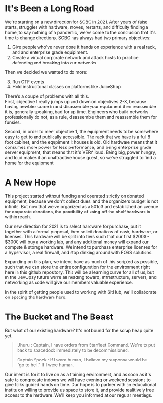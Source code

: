 # It's Been a Long Road 
We're starting on a new direction for SCBG in 2021. After years of false starts, struggles with hardware, moves, restarts, and difficulty finding a home, to say nothing of a pandemic, we've come to the conclusion that it's time to change directions. SCBG has always had two primary objectives:
1. Give people who've never done it hands on experience with a real rack, and and enterprise grade equipiment. 
2. Create a virtual corporate network and attack hosts to practice defending and breaking into our networks.

Then we decided we wanted to do more:

3. Run CTF events
4. Hold instrucitonal classes on platforms like JuiceShop

There's a couple of problems with all this.  
First, objective 1 really jumps up and down on objectives 2-X, because having newbies come in and disassemble your equipment then reassemble it is, generally speaking, bad for up time. Engineers who build networks professionally do not, as a rule, disassemble them and reassemble them for funsies.  

Second, in order to meet objective 1, the equipment needs to be somewhere easy to get to and publically accessible. The rack that we have is a full 8 foot cabinet, and the equpiment it houses is old. Old hardware means that it consumes more power for less performance, and being enterprise grade server equipment, that means that it's VERY loud. Being big, power hungry, and loud makes it an unattractive house guest, so we've struggled to find a home for the equipment.

# A New Hope
This project started without funding and operated strictly on donated equipment, because we don't collect dues, and the organizers budget is not infinite. But now that we've organized as a 501c3 and established an avenue for corporate donations, the possibility of using off the shelf hardware is within reach.

Our new direction for 2021 is to select hardware for purchase, put it together with a formal proposal, then solicit donations of cash, hardware, or licenses. This hardware will be split into tiers such that our first $2000 - $3000 will buy a working lab, and any additional money will expand our compute & storage hardware. We intend to purchase enterprise licenses for a hypervisor, a real firewall, and stop dinking around with FOSS solutions.

Expanding on this plan, we intend have as much of this scripted as possible, such that we can store the entire configuration for the environment right here in this github repository. This will be a learning curve for all of us, but in the DevOpsy future we're all heading toward, infrastructure, servers, and networking as code will give our members valuable experience.

In the spirit of getting people used to working with GitHub, we'll collaborate on specing the hardware here.

# The Bucket and The Beast
But what of our existing hardware?  It's not bound for the scrap heap quite yet.

> Uhuru : Captain, I have orders from Starfleet Command. We're to put back to spacedock immediately to be decommissioned.
>
> Captain Spock : If I were human, I believe my response would be... "go to hell." If I were human. 

Our intent is for it to live on as a training environment, and as soon as it's safe to congregate indoors we will have evening or weekend sessions to give folks guided hands on time. Our hope is to partner with an educational instituion willing to provide us space to store it, and provide realitively free access to the hardware. We'll keep you informed at our regular meetings.
